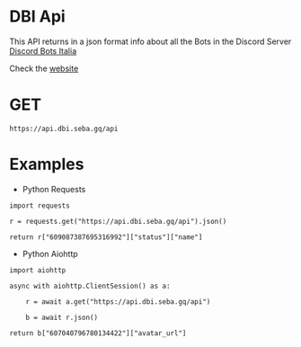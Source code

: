 # DBI Api

This API returns in a json format info about all the Bots in the Discord Server [Discord Bots Italia](https://www.discordbotsitalia.tk/join)

Check the [website](https://api.dbi.seba.gq)

# GET

`https://api.dbi.seba.gq/api`

# Examples 

- Python Requests

```
import requests

r = requests.get("https://api.dbi.seba.gq/api").json()

return r["609087387695316992"]["status"]["name"]
```

- Python Aiohttp

```
import aiohttp

async with aiohttp.ClientSession() as a:

    r = await a.get("https://api.dbi.seba.gq/api")
    
    b = await r.json()
    
return b["607040796780134422"]["avatar_url"]
```
